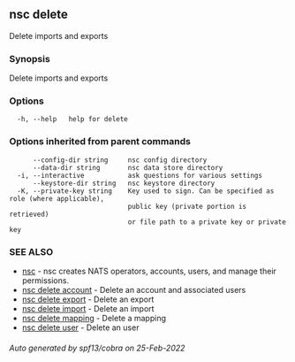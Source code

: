 ## nsc delete

Delete imports and exports

### Synopsis

Delete imports and exports

### Options

```
  -h, --help   help for delete
```

### Options inherited from parent commands

```
      --config-dir string     nsc config directory
      --data-dir string       nsc data store directory
  -i, --interactive           ask questions for various settings
      --keystore-dir string   nsc keystore directory
  -K, --private-key string    Key used to sign. Can be specified as role (where applicable),
                              public key (private portion is retrieved)
                              or file path to a private key or private key 
```

### SEE ALSO

* [nsc](nsc.md)	 - nsc creates NATS operators, accounts, users, and manage their permissions.
* [nsc delete account](nsc_delete_account.md)	 - Delete an account and associated users
* [nsc delete export](nsc_delete_export.md)	 - Delete an export
* [nsc delete import](nsc_delete_import.md)	 - Delete an import
* [nsc delete mapping](nsc_delete_mapping.md)	 - Delete a mapping
* [nsc delete user](nsc_delete_user.md)	 - Delete an user

###### Auto generated by spf13/cobra on 25-Feb-2022
